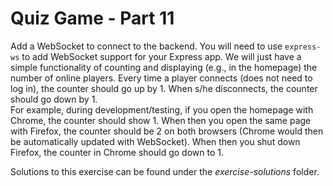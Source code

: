 # Quiz Game - Part 11

Add a WebSocket to connect to the backend.
You will need to use `express-ws` to add WebSocket support for your Express app.
We will just have a simple functionality of
counting and displaying (e.g., in the homepage) the number of online players.
Every time a player connects (does not need to log in), the counter should go up by 1.
When s/he disconnects, the counter should go down by 1.  
For example, during development/testing, if you open the homepage with Chrome, the counter
should show 1. When then you open the same page with Firefox, the counter should be 2 on
both browsers (Chrome would then be automatically updated with WebSocket).
When then you shut down Firefox, the counter in Chrome should go down to 1.


Solutions to this exercise can be found under the *exercise-solutions* folder. 